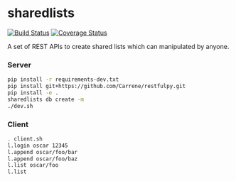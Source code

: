 # sharedlists

[![Build Status](https://travis-ci.org/pylover/sharedlists.svg?branch=master)](https://travis-ci.org/pylover/sharedlists)
[![Coverage Status](https://coveralls.io/repos/github/pylover/sharedlists/badge.svg?branch=master)](https://coveralls.io/github/pylover/sharedlists?branch=master)

A set of REST APIs to create shared lists which can manipulated by anyone.


### Server


```bash
pip install -r requirements-dev.txt
pip install git+https://github.com/Carrene/restfulpy.git
pip install -e .
sharedlists db create -m
./dev.sh
```


### Client

```bash
. client.sh
l.login oscar 12345
l.append oscar/foo/bar
l.append oscar/foo/baz
l.list oscar/foo
l.list
```
